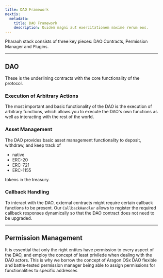 ```yaml
---
title: DAO Framework 
nextjs:
  metadata:
    title: DAO Framework
    description: Quidem magni aut exercitationem maxime rerum eos.
---
```


Pharaoh stack consists of three key pieces: DAO Contracts, Permission Manager and Plugins.

---

## DAO

These is the underlining contracts with the core functionality of the protocol.

### Execution of Arbitrary Actions

The most important and basic functionality of the DAO is the execution of arbitrary functions, which allows you to execute the DAO's own functions as well as interacting with the rest of the world.

### Asset Management

The DAO provides basic asset management functionality to deposit, withdraw, and keep track of

- native
- ERC-20
- ERC-721
- ERC-1155

tokens in the treasury.

### Callback Handling

To interact with the DAO, external contracts might require certain callback functions to be present. Our `CallbackHandler` allows to register the required callback responses dynamically so that the DAO contract does not need to be upgraded.

---

## Permission Management

It is essential that only the right entites have permission to every aspect of the DAO, and employ the concept of least privilede when dealing with the DAO actors. This is why we borrow the concept of Aragon OSx DAO flexible and battle-tested permission manager being able to assign permissions for functionalities to specific addresses.
